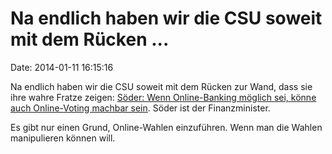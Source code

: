 Na endlich haben wir die CSU soweit mit dem Rücken \...
=======================================================

Date: 2014-01-11 16:15:16

Na endlich haben wir die CSU soweit mit dem Rücken zur Wand, dass sie
ihre wahre Fratze zeigen: [Söder: Wenn Online-Banking möglich sei, könne
auch Online-Voting machbar sein](http://www.heise.de/-2083691). Söder
ist der Finanzminister.

Es gibt nur einen Grund, Online-Wahlen einzuführen. Wenn man die Wahlen
manipulieren können will.
